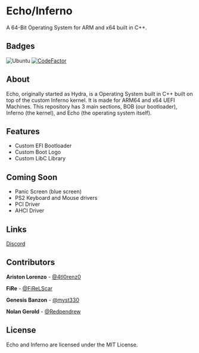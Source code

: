 # Echo/Inferno
A 64-Bit Operating System for ARM and x64 built in C++.

## Badges
![Ubuntu](https://github.com/Null-LLC/Echo/actions/workflows/ubuntu.yml/badge.svg)
[![CodeFactor](https://www.codefactor.io/repository/github/null-llc/echo/badge)](https://www.codefactor.io/repository/github/null-llc/echo)

## About
Echo, originally started as Hydra, is a Operating System built in C++ built on top of the
custom Inferno kernel. It is made for ARM64 and x64 UEFI Machines.
This repository has 3 main sections, BOB (our bootloader), Inferno (the kernel), and Echo
(the operating system itself).
<!-- TODO: Work on expanding this section. To me (Thomas Lim), it doesn't look that descriptive. -->
<!-- Update 08/31/2021 2354: I still think it doesn't look like enough...-->

## Features
- Custom EFI Bootloader
- Custom Boot Logo
- Custom LibC Library

## Coming Soon
- Panic Screen (blue screen)
- PS2 Keyboard and Mouse drivers
- PCI Driver
- AHCI Driver

## Links
[Discord](https://discord.gg/MGHjJ2VjjC)



## Contributors
**Ariston Lorenzo** - [@4tl0renz0](https://github.com/4tl0renz0)

**FiRe** - [@FiReLScar](https://github.com/FiReLScar)

**Genesis Banzon** - [@myst330](https://github.com/myst330)

**Nolan Gerold** - [@Redpendrew](https://github.com/Redpendrew)

## License
Echo and Inferno are licensed under the MIT License.

<!-- 宣速的笔记：这个文件现在真的很糟糕。我会尝试修复它（也许稍后会使用 myst303）。 如果您对放置的内容有任何建议，请在下面发表评论。 -->
